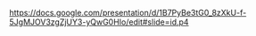 https://docs.google.com/presentation/d/1B7PyBe3tG0_8zXkU-f-5JgMJOV3zgZjUY3-yQwG0HIo/edit#slide=id.p4
